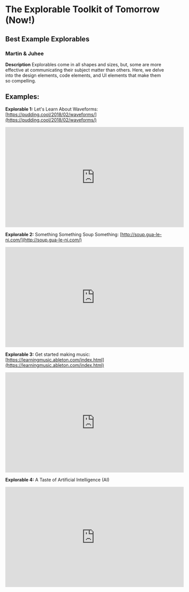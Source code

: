 
# The Explorable Toolkit of Tomorrow (Now!)

## Best Example Explorables

### Martin & Juhee

**Description**
Explorables come in all shapes and sizes, but, some are more effective at communicating their subject matter than others. Here, we delve into the design elements, code elements, and UI elements that make them so compelling. 

## Examples:
**Explorable 1:**
Let's Learn About Waveforms: 
[https://pudding.cool/2018/02/waveforms/](https://pudding.cool/2018/02/waveforms/)
<insert photo link here>
<iframe width="560" height="315" src="https://www.youtube.com/embed/MWKBLV7AwPA" frameborder="0" allow="accelerometer; autoplay; encrypted-media; gyroscope; picture-in-picture" allowfullscreen></iframe>


<insert comments about this explorable>

**Explorable 2:**
Something Something Soup Something:
[http://soup.gua-le-ni.com/](http://soup.gua-le-ni.com/)
<iframe width="560" height="315" src="https://www.youtube.com/embed/GJ07joGPvfY" frameborder="0" allow="accelerometer; autoplay; encrypted-media; gyroscope; picture-in-picture" allowfullscreen></iframe>
<insert photo link here>

<insert comments about this explorable>


**Explorable 3:**
Get started making music:
[https://learningmusic.ableton.com/index.html](https://learningmusic.ableton.com/index.html)
<insert photo link here>
<iframe width="560" height="315" src="https://www.youtube.com/embed/4SGFy1ig1L8" frameborder="0" allow="accelerometer; autoplay; encrypted-media; gyroscope; picture-in-picture" allowfullscreen></iframe>

<insert comments about this explorable>


**Explorable 4:**
A Taste of Artificial Intelligence (AI)
<insert photo link here>
<iframe width="560" height="315" src="https://www.youtube.com/embed/y6UB2vGKOlg" frameborder="0" allow="accelerometer; autoplay; encrypted-media; gyroscope; picture-in-picture" allowfullscreen></iframe>
<!--stackedit_data:
eyJoaXN0b3J5IjpbMTM5MjUzNTExNiwxMDc0NDMzMjI1LC0xOD
Q1MzUwMjY0LC0xMjAwNzA2NTc0LC04NDgzNTIxNTUsNDk3ODE4
ODEwLDczMDk5ODExNl19
-->